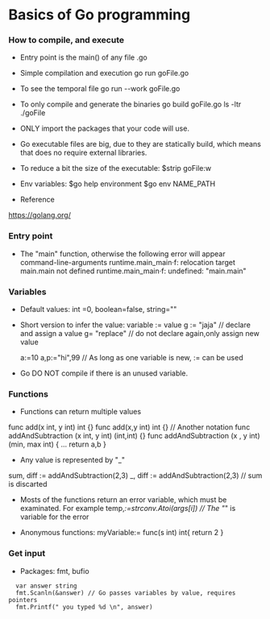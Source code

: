 # Basics of Go programming

### How to compile, and execute

- Entry point is the  main() of any file .go

- Simple compilation and execution
go run goFile.go

- To see the temporal file
go run --work goFile.go

- To only compile and generate the binaries
go build goFile.go
ls -ltr
./goFile

- ONLY import the packages that your code will use.

- Go executable files are big, due to they are statically build, which means that does no require external libraries.

- To reduce a bit the size of the executable:
 $strip goFile:w

- Env variables:
$go help environment
$go env NAME_PATH


- Reference

https://golang.org/

###  Entry point

- The "main" function, otherwise the following error will appear
command-line-arguments
runtime.main_main·f: relocation target main.main not defined
runtime.main_main·f: undefined: "main.main"


### Variables

- Default values: int =0, boolean=false, string=""

- Short version to infer the value:  variable := value
  g := "jaja" // declare and  assign a value
  g= "replace" //  do not declare again,only assign new value

  a:=10
  a,p:="hi",99 // As long as one variable  is new, := can be used

- Go DO NOT compile if there is an unused variable.

### Functions

- Functions can return multiple values

func add(x int, y int) int {}
func add(x,y  int) int {} // Another notation 
func addAndSubtraction (x int, y int) (int,int) {}
func addAndSubtraction (x , y int) (min, max int) {
    ...
	return a,b
	}

- Any value  is represented by "_"

sum, diff := addAndSubtraction(2,3)
_, diff := addAndSubtraction(2,3)  // sum is discarted

- Mosts of the functions return an error variable, which must be examinated.
  For example
  temp,_:=strconv.Atoi(args[i])  // The "_" is variable for the error 

- Anonymous  functions:
   myVariable:= func(s int) int{
	   return 2
   }

### Get input

- Packages: fmt, bufio

```
  var answer string
  fmt.Scanln(&answer) // Go passes variables by value, requires pointers
  fmt.Printf(" you typed %d \n", answer)
```

